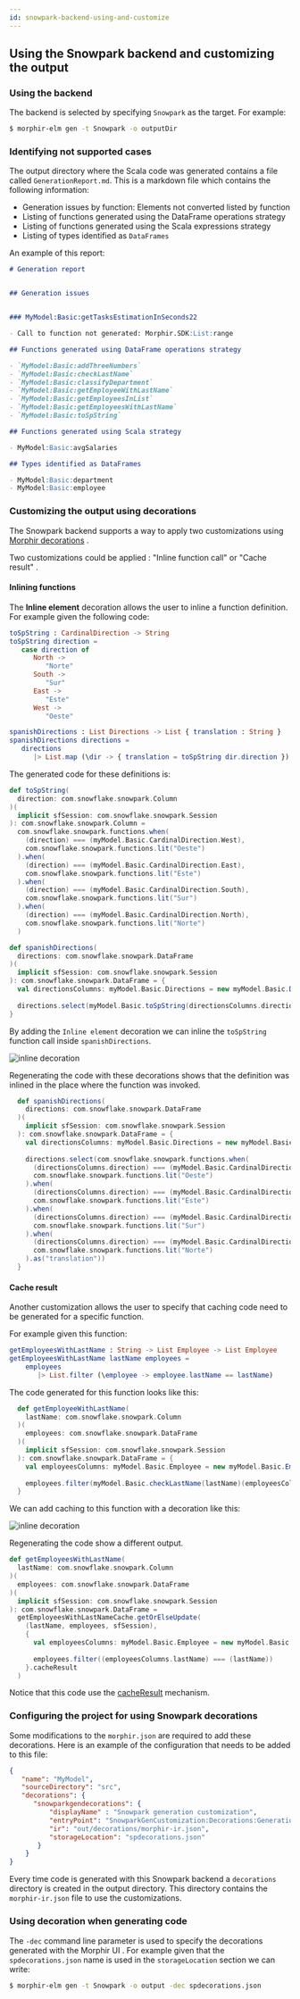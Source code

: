 ```yaml
---
id: snowpark-backend-using-and-customize
---
```



## Using the Snowpark backend and customizing the output

### Using the backend

The backend is selected by specifying `Snowpark` as the target. For example:

```bash
$ morphir-elm gen -t Snowpark -o outputDir
```

### Identifying not supported cases

The output directory where the Scala code was generated contains a file called `GenerationReport.md`. This is a markdown file which contains the following information:

- Generation issues by function: Elements not converted listed by function
- Listing of functions generated using the DataFrame operations strategy
- Listing of functions generated using the Scala expressions strategy
- Listing of types identified as `DataFrames`

An example of this report:

```markdown
# Generation report


## Generation issues


### MyModel:Basic:getTasksEstimationInSeconds22

- Call to function not generated: Morphir.SDK:List:range

## Functions generated using DataFrame operations strategy

- `MyModel:Basic:addThreeNumbers`
- `MyModel:Basic:checkLastName`
- `MyModel:Basic:classifyDepartment`
- `MyModel:Basic:getEmployeeWithLastName`
- `MyModel:Basic:getEmployeesInList`
- `MyModel:Basic:getEmployeesWithLastName`
- `MyModel:Basic:toSpString`

## Functions generated using Scala strategy

- MyModel:Basic:avgSalaries

## Types identified as DataFrames

- MyModel:Basic:department
- MyModel:Basic:employee
```

### Customizing the output using decorations

The Snowpark backend supports a way to apply two customizations using [Morphir decorations](https://morphir.finos.org/docs/decorations-users-guide) . 

Two customizations could be applied : "Inline function call" or "Cache result" .

#### Inlining functions

The **Inline element** decoration allows the user to inline a function definition. For example given the following code:

```elm
toSpString : CardinalDirection -> String
toSpString direction =
   case direction of
      North -> 
         "Norte"
      South ->
         "Sur"
      East ->
         "Este"
      West ->
         "Oeste"

spanishDirections : List Directions -> List { translation : String }
spanishDirections directions =
   directions
      |> List.map (\dir -> { translation = toSpString dir.direction })
```

The generated code for these definitions is:

```scala
def toSpString(
  direction: com.snowflake.snowpark.Column
)(
  implicit sfSession: com.snowflake.snowpark.Session
): com.snowflake.snowpark.Column =
  com.snowflake.snowpark.functions.when(
    (direction) === (myModel.Basic.CardinalDirection.West),
    com.snowflake.snowpark.functions.lit("Oeste")
  ).when(
    (direction) === (myModel.Basic.CardinalDirection.East),
    com.snowflake.snowpark.functions.lit("Este")
  ).when(
    (direction) === (myModel.Basic.CardinalDirection.South),
    com.snowflake.snowpark.functions.lit("Sur")
  ).when(
    (direction) === (myModel.Basic.CardinalDirection.North),
    com.snowflake.snowpark.functions.lit("Norte")
  )

def spanishDirections(
  directions: com.snowflake.snowpark.DataFrame
)(
  implicit sfSession: com.snowflake.snowpark.Session
): com.snowflake.snowpark.DataFrame = {
  val directionsColumns: myModel.Basic.Directions = new myModel.Basic.DirectionsWrapper(directions)
  
  directions.select(myModel.Basic.toSpString(directionsColumns.direction).as("translation"))
}
```

By adding the `Inline element` decoration we can inline the `toSpString` function call inside `spanishDirections`. 

![inline decoration](sp_inline_decoration.png)

Regenerating the code with these decorations shows that the definition was inlined in the place where the function was invoked.

```scala
  def spanishDirections(
    directions: com.snowflake.snowpark.DataFrame
  )(
    implicit sfSession: com.snowflake.snowpark.Session
  ): com.snowflake.snowpark.DataFrame = {
    val directionsColumns: myModel.Basic.Directions = new myModel.Basic.DirectionsWrapper(directions)
    
    directions.select(com.snowflake.snowpark.functions.when(
      (directionsColumns.direction) === (myModel.Basic.CardinalDirection.West),
      com.snowflake.snowpark.functions.lit("Oeste")
    ).when(
      (directionsColumns.direction) === (myModel.Basic.CardinalDirection.East),
      com.snowflake.snowpark.functions.lit("Este")
    ).when(
      (directionsColumns.direction) === (myModel.Basic.CardinalDirection.South),
      com.snowflake.snowpark.functions.lit("Sur")
    ).when(
      (directionsColumns.direction) === (myModel.Basic.CardinalDirection.North),
      com.snowflake.snowpark.functions.lit("Norte")
    ).as("translation"))
  }
```

#### Cache result

Another customization allows the user to specify that caching code need to be generated for a specific function.  

For example given this function:

```elm
getEmployeesWithLastName : String -> List Employee -> List Employee
getEmployeesWithLastName lastName employees =
    employees
       |> List.filter (\employee -> employee.lastName == lastName)
```

The code generated for this function looks like this:

```scala
  def getEmployeeWithLastName(
    lastName: com.snowflake.snowpark.Column
  )(
    employees: com.snowflake.snowpark.DataFrame
  )(
    implicit sfSession: com.snowflake.snowpark.Session
  ): com.snowflake.snowpark.DataFrame = {
    val employeesColumns: myModel.Basic.Employee = new myModel.Basic.EmployeeWrapper(employees)
    
    employees.filter(myModel.Basic.checkLastName(lastName)(employeesColumns))
  }
```

We can add caching to this function with a decoration like this:

![inline decoration](sp_caching_decoration.png)

Regenerating the code show a different output.

```scala
def getEmployeesWithLastName(
  lastName: com.snowflake.snowpark.Column
)(
  employees: com.snowflake.snowpark.DataFrame
)(
  implicit sfSession: com.snowflake.snowpark.Session
): com.snowflake.snowpark.DataFrame =
  getEmployeesWithLastNameCache.getOrElseUpdate(
    (lastName, employees, sfSession),
    {
      val employeesColumns: myModel.Basic.Employee = new myModel.Basic.EmployeeWrapper(employees)
      
      employees.filter((employeesColumns.lastName) === (lastName))
    }.cacheResult
  )
```

Notice that this code use the [cacheResult](https://docs.snowflake.com/en/developer-guide/snowpark/scala/working-with-dataframes#caching-a-dataframe)  mechanism.

### Configuring the project for using Snowpark decorations

Some modifications to the  `morphir.json` are required to add these decorations. Here is an example of the configuration that needs to be added to this file:

```json
{
   "name": "MyModel",
   "sourceDirectory": "src",
   "decorations": {
      "snowparkgendecorations": {
          "displayName" : "Snowpark generation customization",
          "entryPoint": "SnowparkGenCustomization:Decorations:GenerationCustomization",
          "ir": "out/decorations/morphir-ir.json",
          "storageLocation": "spdecorations.json"
       }
    }
}
```

Every time code is generated with this Snowpark backend a `decorations` directory is created in the output directory. This directory contains the `morphir-ir.json` file to use the customizations.

### Using decoration when generating code

The `-dec` command line parameter is used to specify the decorations generated with the Morphir UI . For example given that the `spdecorations.json` name is used in the `storageLocation` section we can write:

```bash
$ morphir-elm gen -t Snowpark -o output -dec spdecorations.json
```
